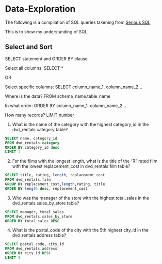 # Data-Exploration
The following is a compilation of SQL queries takening from [Serious SQL](https://www.datawithdanny.com/courses/serious-sql)

This is to show my understanding of SQL

## Select and Sort
SELECT statement and ORDER BY clause

Select all columns:        SELECT *

OR

Select specific columns:   SELECT column_name_1, column_name_2...

Where is the data?         FROM schema_name.table_name

In what order:             ORDER BY column_name_1, column_name_2...

How many records?          LIMIT number

1. What is the name of the category with the highest category_id in the dvd_rentals.category table?
```sql
SELECT name, category_id
FROM dvd_rentals.category
ORDER BY category_id desc
LIMIT 1
```

2. For the films with the longest length, what is the title of the “R” rated film with the lowest replacement_cost in dvd_rentals.film table?
```sql
SELECT title, rating, length, replacement_cost
FROM dvd_rentals.film
GROUP BY replacement_cost,length,rating, title
ORDER BY length desc, replacement_cost
```

3. Who was the manager of the store with the highest total_sales in the dvd_rentals.sales_by_store table?
```sql
SELECT manager, total_sales
FROM dvd_rentals.sales_by_store
ORDER BY total_sales DESC 
```

4. What is the postal_code of the city with the 5th highest city_id in the dvd_rentals.address table?
```sql
SELECT postal_code, city_id
FROM dvd_rentals.address
ORDER BY city_id DESC
LIMIT 5
```
